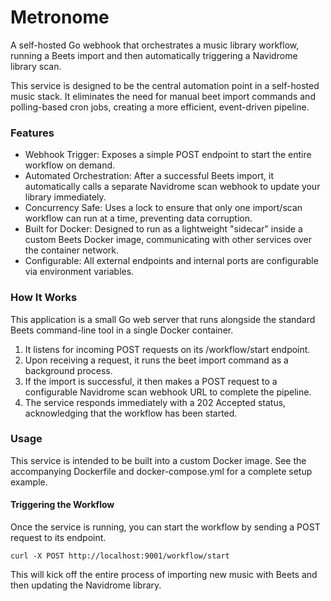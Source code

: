 # Metronome

A self-hosted Go webhook that orchestrates a music library workflow, running a Beets import and then automatically triggering a Navidrome library scan.

This service is designed to be the central automation point in a self-hosted music stack. It eliminates the need for manual beet import commands and polling-based cron jobs, creating a more efficient, event-driven pipeline.

### Features
- Webhook Trigger: Exposes a simple POST endpoint to start the entire workflow on demand.
- Automated Orchestration: After a successful Beets import, it automatically calls a separate Navidrome scan webhook to update your library immediately.
- Concurrency Safe: Uses a lock to ensure that only one import/scan workflow can run at a time, preventing data corruption.
- Built for Docker: Designed to run as a lightweight "sidecar" inside a custom Beets Docker image, communicating with other services over the container network.
- Configurable: All external endpoints and internal ports are configurable via environment variables.

### How It Works

This application is a small Go web server that runs alongside the standard Beets command-line tool in a single Docker container.
1. It listens for incoming POST requests on its /workflow/start endpoint.
2. Upon receiving a request, it runs the beet import command as a background process.
3. If the import is successful, it then makes a POST request to a configurable Navidrome scan webhook URL to complete the pipeline.
4. The service responds immediately with a 202 Accepted status, acknowledging that the workflow has been started.

### Usage
This service is intended to be built into a custom Docker image. See the accompanying Dockerfile and docker-compose.yml for a complete setup example.

#### Triggering the Workflow

Once the service is running, you can start the workflow by sending a POST request to its endpoint.

```curl -X POST http://localhost:9001/workflow/start```

This will kick off the entire process of importing new music with Beets and then updating the Navidrome library.
